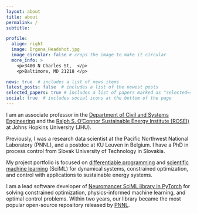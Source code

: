 ```yaml
---
layout: about
title: about
permalink: /
subtitle: 

profile:
  align: right
  image: Drgona_Headshot.jpg
  image_circular: false # crops the image to make it circular
  more_info: >
    <p>3400 N Charles St,  </p>
    <p>Baltimore, MD 21218 </p>

news: true  # includes a list of news items
latest_posts: false  # includes a list of the newest posts
selected_papers: true # includes a list of papers marked as "selected={true}"
social: true  # includes social icons at the bottom of the page
---
```


I am an associate professor in the [Department of Civil and Systems Engineering](https://engineering.jhu.edu/case/)
and the [Ralph S. O’Connor Sustainable Energy Institute (ROSEI)](https://energyinstitute.jhu.edu/) at Johns Hopkins University (JHU).

Previously, I was a research data scientist at the Pacific Northwest National Laboratory (PNNL), and
a postdoc at KU Leuven in Belgium. I have a PhD in process control from Slovak University of Technology in Slovakia.


My project portfolio is focused on 
[differentiable programming](https://en.wikipedia.org/wiki/Differentiable_programming) and [scientific
machine learning](https://www.osti.gov/biblio/1478744/) (SciML) 
for dynamical systems, constrained optimization, and control with applications
to sustainable energy systems.

I am a lead software developer of [Neuromancer SciML library in PyTorch](https://github.com/pnnl/neuromancer) 
for solving constrained optimization, physics-informed machine learning, and optimal control problems. 
Within two years, our library became the most popular open-source repository released by [PNNL](https://github.com/pnnl).

